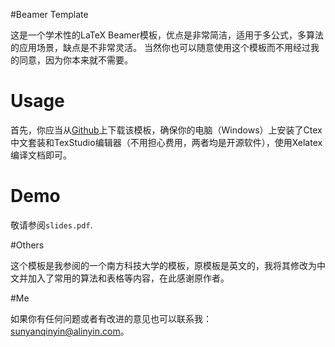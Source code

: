 #Beamer Template

这是一个学术性的LaTeX Beamer模板，优点是非常简洁，适用于多公式，多算法的应用场景，缺点是不非常灵活。
当然你也可以随意使用这个模板而不用经过我的同意，因为你本来就不需要。
# Usage

首先，你应当从[Github]()上下载该模板，确保你的电脑（Windows）上安装了Ctex中文套装和TexStudio编辑器（不用担心费用，两者均是开源软件），使用Xelatex编译文档即可。

# Demo

敬请参阅`slides.pdf`.

#Others

这个模板是我参阅的一个南方科技大学的模板，原模板是英文的，我将其修改为中文并加入了常用的算法和表格等内容，在此感谢原作者。

#Me

如果你有任何问题或者有改进的意见也可以联系我：sunyanqinyin@alinyin.com。
